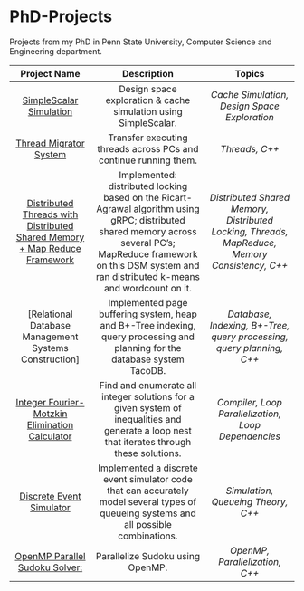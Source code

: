 # PhD-Projects

Projects from my PhD in Penn State University, Computer Science and Engineering department.


 | Project Name | Description | Topics |
 | :---:      | :---:       | :---:           |
 | [SimpleScalar Simulation](https://github.com/abgulhan/CMPEN431/tree/main/simplescalar) |  Design space exploration & cache simulation using SimpleScalar. | _Cache Simulation, Design Space Exploration_ |    
 | [Thread Migrator System](https://github.com/PSU-CSE-511/project-1-thread-migrator-abgulhan) |  Transfer executing threads across PCs and continue running them. | _Threads, C++_  |
 | [Distributed Threads with Distributed Shared Memory + Map Reduce Framework](https://github.com/PSU-CSE-511/project-2-dsm-and-map-reduce-framework-abgulhan) |  Implemented: distributed locking based on the Ricart-Agrawal algorithm using gRPC; distributed shared memory across several PC’s; MapReduce framework on this DSM system and ran distributed k-means and wordcount on it.  | _Distributed Shared Memory, Distributed Locking, Threads, MapReduce, Memory Consistency, C++_  |
 | [Relational Database Management Systems Construction] |  Implemented page buffering system, heap and B+-Tree indexing, query processing and planning for the database system TacoDB.  | _Database, Indexing, B+-Tree, query processing, query planning, C++_  |
 | [Integer Fourier-Motzkin Elimination Calculator](...) |  Find and enumerate all integer solutions for a given system of inequalities and generate a loop nest that iterates through these solutions. | _Compiler, Loop Parallelization, Loop Dependencies_  |
 | [Discrete Event Simulator](...) |  Implemented a discrete event simulator code that can accurately model several types of queueing systems and all possible combinations. | _Simulation, Queueing Theory, C++_  |
 | [OpenMP Parallel Sudoku Solver:](...) |  Parallelize Sudoku using OpenMP. | _OpenMP, Parallelization, C++_  |
